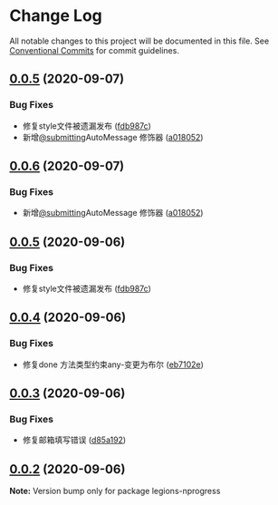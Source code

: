# Change Log

All notable changes to this project will be documented in this file.
See [Conventional Commits](https://conventionalcommits.org) for commit guidelines.

## [0.0.5](https://github.com/duanguang/lerna-legion-library/compare/legions-nprogress@0.0.4...legions-nprogress@0.0.5) (2020-09-07)


### Bug Fixes

* 修复style文件被遗漏发布 ([fdb987c](https://github.com/duanguang/lerna-legion-library/commit/fdb987c9f28400e20f88fddd9cb5d2a3c402db47))
* 新增[@submitting](https://github.com/submitting)AutoMessage 修饰器 ([a018052](https://github.com/duanguang/lerna-legion-library/commit/a018052def80c8d2a872f4e269f5e35e203df6ff))





## [0.0.6](https://github.com/duanguang/lerna-legion-library/compare/legions-nprogress@0.0.5...legions-nprogress@0.0.6) (2020-09-07)


### Bug Fixes

* 新增[@submitting](https://github.com/submitting)AutoMessage 修饰器 ([a018052](https://github.com/duanguang/lerna-legion-library/commit/a018052def80c8d2a872f4e269f5e35e203df6ff))





## [0.0.5](https://github.com/duanguang/lerna-legion-library/compare/legions-nprogress@0.0.4...legions-nprogress@0.0.5) (2020-09-06)


### Bug Fixes

* 修复style文件被遗漏发布 ([fdb987c](https://github.com/duanguang/lerna-legion-library/commit/fdb987c9f28400e20f88fddd9cb5d2a3c402db47))





## [0.0.4](https://github.com/duanguang/lerna-legion-library/compare/legions-nprogress@0.0.3...legions-nprogress@0.0.4) (2020-09-06)


### Bug Fixes

* 修复done 方法类型约束any-变更为布尔 ([eb7102e](https://github.com/duanguang/lerna-legion-library/commit/eb7102e6bb75a85bd11e38a937e2d765e4b052b2))





## [0.0.3](https://github.com/duanguang/lerna-legion-library/compare/legions-nprogress@0.0.2...legions-nprogress@0.0.3) (2020-09-06)


### Bug Fixes

* 修复邮箱填写错误 ([d85a192](https://github.com/duanguang/lerna-legion-library/commit/d85a19251363a97c7f58b19b02c38eb4a083bfb0))





## [0.0.2](https://github.com/duanguang/lerna-legion-library/compare/legions-nprogress@0.1.0...legions-nprogress@0.0.2) (2020-09-06)

**Note:** Version bump only for package legions-nprogress
